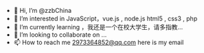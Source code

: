 - 👋 Hi, I’m @zzbChina
- 👀 I’m interested in JavaScript，vue.js , node.js html5 , css3 , php
- 🌱 I’m currently learning ，我还是一个在校大学生，请多指教...
- 💞️ I’m looking to collaborate on ...
- 📫 How to reach me 2973364852@qq.com here is my email

<!---
zzbChina/zzbChina is a ✨ special ✨ repository because its `README.md` (this file) appears on your GitHub profile.
You can click the Preview link to take a look at your changes.
--->
